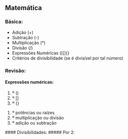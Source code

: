 ## Matemática

### Básica:
<ul>
    <li>Adição (+)</li>
    <li>Subtração (-)</li>
    <li>Multiplicação (*)</li>
    <li>Divisão (/)</li>
    <li>Expressões Numéricas ()[]{}</li>
	<li>Critérios de divisibilidade (se é divisível por tal número)</li>
</ul>

### Revisão:
#### Expressões numéricas:
<ol>
    <li>º ()</li>
    <li>º []</li>
    <li>º {}</li>
</ol>
<ol>
    <li>º potências ou raízes</li>
    <li>º multiplicação ou divisão</li>
    <li>º adição ou subtração</li>
</ol>
#### Divisibilidades:
##### Por 2:

